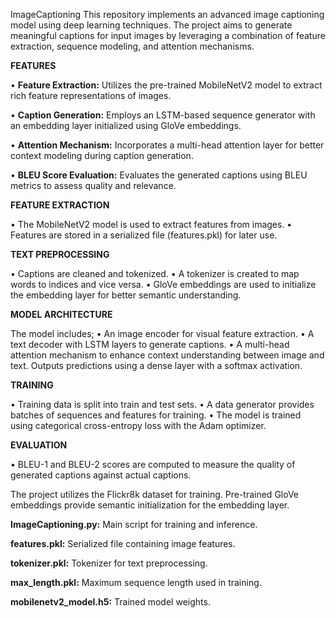 ImageCaptioning
This repository implements an advanced image captioning model using deep learning techniques. The project aims to generate meaningful captions for input images by leveraging a combination of feature extraction, sequence modeling, and attention mechanisms.

**FEATURES**

• **Feature Extraction:** Utilizes the pre-trained MobileNetV2 model to extract rich feature representations of images.

• **Caption Generation:** Employs an LSTM-based sequence generator with an embedding layer initialized using GloVe embeddings.

• **Attention Mechanism:** Incorporates a multi-head attention layer for better context modeling during caption generation.

• **BLEU Score Evaluation:** Evaluates the generated captions using BLEU metrics to assess quality and relevance.



**FEATURE EXTRACTION**

• The MobileNetV2 model is used to extract features from images.
• Features are stored in a serialized file (features.pkl) for later use.

**TEXT PREPROCESSING**

• Captions are cleaned and tokenized.
• A tokenizer is created to map words to indices and vice versa.
• GloVe embeddings are used to initialize the embedding layer for better semantic understanding.

**MODEL ARCHITECTURE**

The model includes;
• An image encoder for visual feature extraction.
• A text decoder with LSTM layers to generate captions.
• A multi-head attention mechanism to enhance context understanding between image and text.
Outputs predictions using a dense layer with a softmax activation.

**TRAINING**

• Training data is split into train and test sets.
• A data generator provides batches of sequences and features for training.
• The model is trained using categorical cross-entropy loss with the Adam optimizer.

**EVALUATION**

• BLEU-1 and BLEU-2 scores are computed to measure the quality of generated captions against actual captions.

The project utilizes the Flickr8k dataset for training.
Pre-trained GloVe embeddings provide semantic initialization for the embedding layer.

**ImageCaptioning.py:** Main script for training and inference.

**features.pkl:** Serialized file containing image features.

**tokenizer.pkl:** Tokenizer for text preprocessing.

**max_length.pkl:** Maximum sequence length used in training.

**mobilenetv2_model.h5:** Trained model weights.
